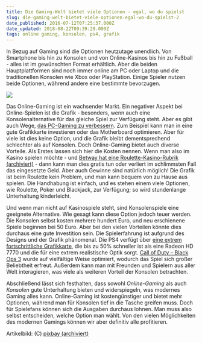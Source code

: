 ```yaml
---
title: Die Gaming-Welt bietet viele Optionen - egal, wo du spielst
slug: die-gaming-welt-bietet-viele-optionen-egal-wo-du-spielst-2
date_published: 2016-07-12T07:25:37.000Z
date_updated: 2018-08-22T09:39:29.000Z
tags: online gaming, konsolen, ps4, grafik
---
```


In Bezug auf Gaming sind die Optionen heutzutage unendlich. Von Smartphone bis hin zu Konsolen und von Online-Kasinos bis hin zu Fußball - alles ist im gewünschten Format erhältlich. Aber die beiden Hauptplattformen sind noch immer online am PC oder Laptop und die traditionellen Konsolen wie Xbox oder PlayStation. Einige Spieler nutzen beide Optionen, während andere eine bestimmte bevorzugen. 

![](http://thafaker.de/content/images/2016/07/game-1232879_960_720.jpg)

Das Online-Gaming ist ein wachsender Markt. Ein negativer Aspekt bei Online-Spielen ist die Grafik - besonders, wenn auch eine Konsolenalternative für das gleiche Spiel zur Verfügung steht. Aber es gibt auch Wege, [das PC-Gaming zu verbessern](http://www.computerbild.de/artikel/cbs-Ratgeber-PC-Gamer-PC-8711691.html). Zum Beispiel kann man in eine gute Grafikkarte investieren oder das Motherboard optimieren. Aber für viele ist dies keine Option, und die Grafik bleibt dementsprechend schlechter als auf Konsolen. Doch Online-Gaming bietet auch diverse Vorteile. Als Erstes lassen sich hier die Kosten nennen. Wenn man also im Kasino spielen möchte - und [Betway hat eine Roulette-Kasino-Rubrik (archiviert)](http://web.archive.org/web/20160804034752/https://casino.betway.com/de/) - dann kann man dies gratis tun oder verliert im schlimmsten Fall das eingesetzte Geld. Aber auch Gewinne sind natürlich möglich! Die Grafik ist beim Roulette kein Problem, und man kann bequem von zu Hause aus spielen. Die Handhabung ist einfach, und es stehen einem viele Optionen, wie Roulette, Poker und Blackjack, zur Verfügung; so wird stundenlange Unterhaltung kinderleicht.

Und wenn man nicht auf Kasinospiele steht, sind Konsolenspiele eine geeignete Alternative. Wie gesagt kann diese Option jedoch teuer werden. Die Konsolen selbst kosten mehrere hundert Euro, und neu erschienene Spiele beginnen bei 50 Euro. Aber bei den vielen Vorteilen könnte dies durchaus eine gute Investition sein. Die Spielerfahrung ist aufgrund des Designs und der Grafik phänomenal. Die PS4 verfügt über [eine extrem fortschrittliche Grafikkarte](http://www.giga.de/konsolen/playstation-4/specials/ps4-welche-grafikkarte-wird-in-der-playstation-4-verwendet/), die bis zu 50% schneller ist als eine Radeon HD 7770 und die für eine extrem realistische Optik sorgt. [Call of Duty – Black Ops 3](http://www.welt.de/spiele/article145329788/Groessere-Schlachten-kluegere-Feinde-mehr-Waffen.html) wurde  auf vielfältige Weise optimiert, wodurch das Spiel sich großer Beliebtheit erfreut. Außerdem kann man mit Freunden und Spielern aus aller Welt interagieren, was viele als weiteren Vorteil der Konsolen betrachten.

Abschließend lässt sich festhalten, dass sowohl *Online-Gaming* als auch *Konsolen* gute Unterhaltung bieten und widerspiegeln, was modernes Gaming alles kann. Online-Gaming ist kostengünstiger und bietet mehr Optionen, während man für Konsolen tief in die Tasche greifen muss. Doch für Spielefans können sich die Ausgaben durchaus lohnen. Man muss also selbst entscheiden, welche Option man wählt. Von den vielen Möglichkeiten des modernen Gamings können wir aber definitiv alle profitieren.

Artikelbild: (C) [pixbay (archiviert)](http://web.archive.org/web/20160419134213/https://pixabay.com/static/uploads/photo/2016/03/02/19/40/game-1232879_960_720.jpg)
